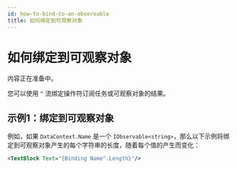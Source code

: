 ```yaml
---
id: how-to-bind-to-an-observable
title: 如何绑定到可观察对象
---
```



# 如何绑定到可观察对象

内容正在准备中。

您可以使用 `^` 流绑定操作符订阅任务或可观察对象的结果。

## 示例1：绑定到可观察对象

例如，如果 `DataContext.Name` 是一个 `IObservable<string>`，那么以下示例将绑定到可观察对象产生的每个字符串的长度，随着每个值的产生而变化：

```xml
<TextBlock Text="{Binding Name^.Length}"/>
```
